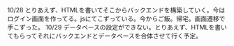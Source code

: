 10/28
とりあえず、HTMLを書いてそこからバックエンドを構築していく。今はログイン画面を作ってる。jsにてこずっている。今からご飯。帰宅。画面遷移で手こずった。
10/29
データベースの設定ができない。とりあえず、HTMLを書いてもらってそれにバックエンドとデータベースを合体させて行く予定。